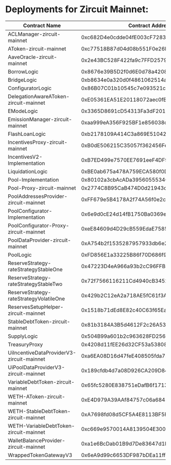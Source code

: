 # Deployments for Zircuit Mainnet:


| Contract Name                             | Contract Address                           |
|-------------------------------------------|--------------------------------------------|
| ACLManager-zircuit-mainnet                | 0xc682D4e0cdde04fE003cF7283a51755a818ef5C8 |
| AToken-zircuit-mainnet                    | 0xc77518B87d04d08b551F0e26DC6126eB3A0f5F37 |
| AaveOracle-zircuit-mainnet                | 0x2e43BC528F422fa9c7FFD25799B7424f8D5b1e67 |
| BorrowLogic                               | 0x8676e39B5D2f0d6E0d78a4208a0cCBc50504972e |
| BridgeLogic                               | 0xb8634e0a320d0f4861062514a63B659E52A87E21 |
| ConfiguratorLogic                         | 0x86B07C01b10545c7e093521cdeacf90D909db5a1 |
| DelegationAwareAToken-zircuit-mainnet     | 0xE05361EA51E20118072aec0fB0FD178e8b09D69e |
| EModeLogic                                | 0x3365D8691cD54313Fa3dF201BB33Bd1eC37B9F9D |
| EmissionManager-zircuit-mainnet           | 0xaa999eA356F925BF1e856038c5D182Ae5E8A4973 |
| FlashLoanLogic                            | 0xb2178109A414C3a869E5104283Fcf1a18923D0B8 |
| IncentivesProxy-zircuit-mainnet           | 0xB0dE506215C35057f362456FeAFb3694b3E791D0 |
| IncentivesV2-Implementation               | 0xB7ED499e7570EE7691eeF4DF9D708d258DE2B512 |
| LiquidationLogic                          | 0xBE0ab675a478A759ECA580f0D6c9d399085547D8 |
| Pool-Implementation                       | 0x80102a3cbAcADa39560555340e1bC567B83C3A80 |
| Pool-Proxy-zircuit-mainnet                | 0x2774C8B95CaB474D0d21943d83b9322Fb1cE9cF5 |
| PoolAddressesProvider-zircuit-mainnet     | 0xFF679e5B4178A2f74A56f0e2c0e1FA1C80579385 |
| PoolConfigurator-Implementation           | 0x6e9d0cE24d14fB1750Ba0369e300413B230CA947 |
| PoolConfigurator-Proxy-zircuit-mainnet    | 0xeE84609d4D29cB559EdaE75855734d4e691a7Bc5 |
| PoolDataProvider-zircuit-mainnet          | 0xA754b2f1535287957933db6e2AEE2b2FE6f38588 |
| PoolLogic                                 | 0xFD856E1a33225B86f70D686f9280435E3fF75FCF |
| ReserveStrategy-rateStrategyStableOne     | 0x47223D4eA966a93b2cC96FFB4D42c22651FADFcf |
| ReserveStrategy-rateStrategyStableTwo     | 0x72f7566116211Cd4940cB3452Df208C23297425A |
| ReserveStrategy-rateStrategyVolatileOne   | 0x429b2C12eA2a718AE5fC61f3Ad4A84D83704EB5b |
| ReservesSetupHelper-zircuit-mainnet       | 0x1518b71dEd8E82c40C63f65Ea8a5486a7acCc272 |
| StableDebtToken-zircuit-mainnet           | 0x81b3184A3B5d4612F2c26A53Da8D99474B91B2D2 |
| SupplyLogic                               | 0x504B99a601b2c963628FD2565dAd530aD3C2Cfd6 |
| TreasuryProxy                             | 0x4208d11fEE26d32CF53a538080d0C1D8F1481b3A |
| UiIncentiveDataProviderV3-zircuit-mainnet | 0xa6EA08D16d47feE408505fda73520EbefC68Ef01 |
| UiPoolDataProviderV3-zircuit-mainnet      | 0x189cfdb4d7a08D926CA209D84a713c4c629645aF |
| VariableDebtToken-zircuit-mainnet         | 0x65fc5280E838751eDafB6f171391FE0AC5C1d05a |
| WETH-AToken-zircuit-mainnet               | 0xE4D979A39AAf84757c06a6843F549aaF93921498 |
| WETH-StableDebtToken-zircuit-mainnet      | 0xA7698fd08d5CF5A4E8113BF5F54CEE35FF70C035 |
| WETH-VariableDebtToken-zircuit-mainnet    | 0xc669e9570014A8139504E300f7308F172AF06124 |
| WalletBalanceProvider-zircuit-mainnet     | 0xa1e6BcDab01B9d7De83647d1Bbd4113c6c2B4e0d |
| WrappedTokenGatewayV3                     | 0x6eA9d99c6653DF987bDEa11ffcd56DFB4B5d38b4 |